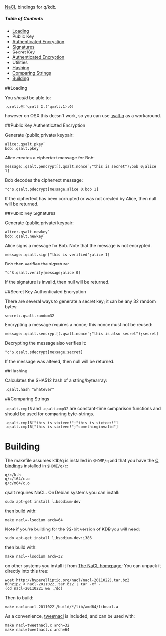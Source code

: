 [NaCL](http://nacl.cr.yp.to/) bindings for q/kdb.

##### Table of Contents  
* [Loading](#loading)
* Public Key
 * [Authenticated Encryption](#public-key-authenticated-encryption)
 * [Signatures](#public-key-signatures)
* Secret Key
 * [Authenticated Encryption](#secret-key-authenticated-encryption)
* Utilities
 * [Hashing](#hashing)
 * [Comparing Strings](#comparing-strings)
* [Building](#building)

##Loading

You *should* be able to:

    .qsalt:@[`qsalt 2:(`qsalt;1);0]

however on OSX this doesn't work, so you can use [qsalt.q](qsalt.q) as a workaround.

##Public Key Authenticated Encryption

Generate (public;private) keypair:

    alice:.qsalt.pkey`
    bob:.qsalt.pkey`

Alice creates a ciphertext message for Bob:

    message:.qsalt.pencrypt[(.qsalt.nonce`;"this is secret");bob 0;alice 1]

Bob decodes the ciphertext message:

    "c"$.qsalt.pdecrypt[message;alice 0;bob 1]

If the ciphertext has been corrupted or was not created by Alice, then null will be returned.

##Public Key Signatures

Generate (public;private) keypair:

    alice:.qsalt.newkey`
    bob:.qsalt.newkey`

Alice signs a message for Bob. Note that the message is not encrypted.

    message:.qsalt.sign["this is verified";alice 1]

Bob then verifies the signature:

    "c"$.qsalt.verify[message;alice 0]

If the signature is invalid, then null will be returned.

##Secret Key Authenticated Encryption

There are several ways to generate a secret key; it can be any 32 random bytes:

    secret:.qsalt.random32`

Encrypting a message requires a nonce; this nonce must not be reused:

    message:.qsalt.sencrypt[(.qsalt.nonce`;"this is also secret");secret]

Decrypting the message also verifies it:

    "c"$.qsalt.sdecrypt[message;secret]

If the message was altered, then null will be returned.

##Hashing

Calculates the SHA512 hash of a string/bytearray:

    .qsalt.hash "whatever"

##Comparing Strings

`.qsalt.cmp16` and `.qsalt.cmp32` are constant-time comparison functions and should be used for comparing byte-strings.

    .qsalt.cmp16["this is sixteen!";"this is sixteen!"]
    .qsalt.cmp16["this is sixteen!";"somethinginvalid"]

# Building
The makefile assumes kdb/q is installed in `$HOME/q` and that you have
the [C bindings](http://kx.com/q/d/c.htm) installed in `$HOME/q/c`:

    q/c/k.h
    q/c/l64/c.o
    q/c/m64/c.o

qsalt requires NaCL. On Debian systems you can install:

    sudo apt-get install libsodium-dev

then build with:

    make nacl=-lsodium arch=64

Note if you're building for the 32-bit version of KDB you will need:

    sudo apt-get install libsodium-dev:i386

then build with:

    make nacl=-lsodium arch=32

on other systems you install it from [The NaCL homepage](http://nacl.cr.yp.to/install.html); You can unpack it directly into this tree:

    wget http://hyperelliptic.org/nacl/nacl-20110221.tar.bz2
    bunzip2 < nacl-20110221.tar.bz2 | tar -xf -
    (cd nacl-20110221 && ./do)

Then to build:

    make nacl=nacl-20110221/build/*/lib/amd64/libnacl.a

As a convenience, [tweetnacl](tweetnacl.c) is included, and can be used with:

    make nacl=tweetnacl.c arch=32
    make nacl=tweetnacl.c arch=64


